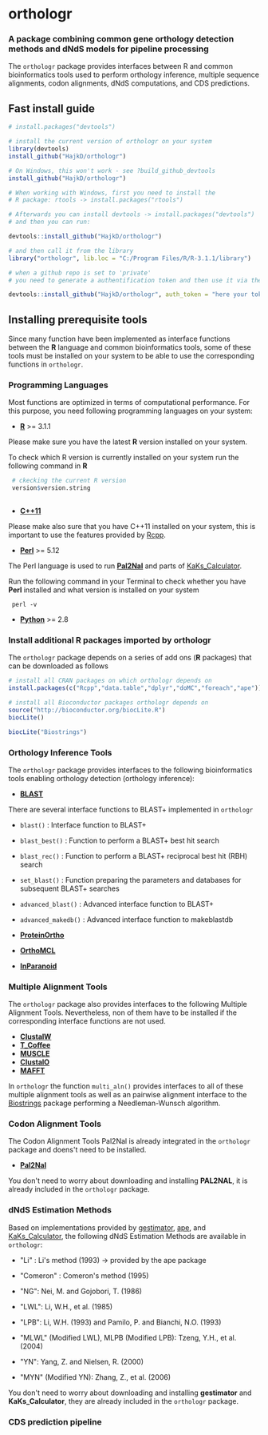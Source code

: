 orthologr
=========

### A package combining common gene orthology detection methods and dNdS models for pipeline processing 

The `orthologr` package provides interfaces between R and common bioinformatics tools
used to perform orthology inference, multiple sequence alignments, codon alignments, dNdS computations,
and CDS predictions.

## Fast install guide

```r
# install.packages("devtools")

# install the current version of orthologr on your system
library(devtools)
install_github("HajkD/orthologr")

# On Windows, this won't work - see ?build_github_devtools
install_github("HajkD/orthologr")

# When working with Windows, first you need to install the
# R package: rtools -> install.packages("rtools")

# Afterwards you can install devtools -> install.packages("devtools")
# and then you can run:

devtools::install_github("HajkD/orthologr")

# and then call it from the library
library("orthologr", lib.loc = "C:/Program Files/R/R-3.1.1/library")

# when a github repo is set to 'private'
# you need to generate a authentification token and then use it via the argument: 'auth_token'

devtools::install_github("HajkD/orthologr", auth_token = "here your token")

```

## Installing prerequisite tools

Since many function have been implemented as interface functions between
the __R__ language and common bioinformatics tools, some of these tools must
be installed on your system to be able to use the corresponding functions in `orthologr`.

### Programming Languages

Most functions are optimized in terms of computational performance.
For this purpose, you need following programming languages on your system:

 - [__R__](http://www.cran.r-project.org) >= 3.1.1
 
 Please make sure you have the latest __R__ version installed on your system.
 
 To check which R version is currently installed on your system run the following command in __R__
 
```r
 # ckecking the current R version
 version$version.string
 
```
 
 - [__C++11__](http://isocpp.org/about)
 
 Please make also sure that you have C++11 installed on your system,
 this is important to use the features provided by [Rcpp](http://cran.r-project.org/web/packages/Rcpp/index.html).
 
 - [__Perl__](https://www.perl.org) >= 5.12
 
 The Perl language is used to run [__Pal2Nal__](http://www.bork.embl.de/pal2nal/) and parts of
 [KaKs_Calculator](https://code.google.com/p/kaks-calculator/).
 
Run the following command in your Terminal to check whether you have __Perl__
installed and what version is installed on your system
 
```shell
 perl -v
```
 
 - [__Python__](https://www.python.org) >= 2.8



### Install additional R packages imported by orthologr

The `orthologr` package depends on a series of add ons (__R__ packages) that can
be downloaded as follows


```r
# install all CRAN packages on which orthologr depends on
install.packages(c("Rcpp","data.table","dplyr","doMC","foreach","ape"))

# install all Bioconductor packages orthologr depends on
source("http://bioconductor.org/biocLite.R")
biocLite()

biocLite("Biostrings")


```


### Orthology Inference Tools

The `orthologr` package provides interfaces to the following bioinformatics tools 
enabling orthology detection (orthology inference):

 - [__BLAST__](http://blast.ncbi.nlm.nih.gov/Blast.cgi?PAGE_TYPE=BlastDocs&DOC_TYPE=Download])
 
 There are several interface functions to BLAST+ implemented in `orthologr`
 
 - `blast()` : Interface function to BLAST+
 - `blast_best()` : Function to perform a BLAST+ best hit search
 - `blast_rec()` : Function to perform a BLAST+ reciprocal best hit (RBH) search
 - `set_blast()` : Function preparing the parameters and databases for subsequent BLAST+ searches
 - `advanced_blast()` : Advanced interface function to BLAST+
 - `advanced_makedb()` : Advanced interface function to makeblastdb
 
 - [__ProteinOrtho__](https://www.bioinf.uni-leipzig.de/Software/proteinortho/)
 - [__OrthoMCL__](http://www.orthomcl.org/orthomcl/)
 - [__InParanoid__](http://inparanoid.sbc.su.se/cgi-bin/index.cgi)

### Multiple Alignment Tools

The `orthologr` package also provides interfaces to the following Multiple Alignment Tools.
Nevertheless, non of them have to be installed if the corresponding interface functions
are not used.

 - [__ClustalW__](http://www.clustal.org/clustal2/)
 - [__T_Coffee__](http://www.tcoffee.org/Projects/tcoffee/)
 - [__MUSCLE__](http://www.drive5.com/muscle/)
 - [__ClustalO__](http://www.clustal.org/omega/)
 - [__MAFFT__](http://mafft.cbrc.jp/alignment/software/)

In `orthologr` the function `multi_aln()` provides interfaces to all of these multiple alignment tools
as well as an pairwise alignment interface to the [Biostrings](http://www.bioconductor.org/packages/release/bioc/html/Biostrings.html) package performing a Needleman-Wunsch algorithm.


### Codon Alignment Tools

The Codon Alignment Tools Pal2Nal is already integrated in the `orthologr` package
and doens't need to be installed.

 - [__Pal2Nal__](http://www.bork.embl.de/pal2nal/)

You don't need to worry about downloading and installing __PAL2NAL__, it is already included in the `orthologr` package.

### dNdS Estimation Methods

Based on implementations provided by [gestimator](http://molpopgen.org/software/libsequence.html), [ape](http://www.cran.r-project.org/web/packages/ape/index.html), and [KaKs_Calculator](https://code.google.com/p/kaks-calculator/),
the following dNdS Estimation Methods are available in `orthologr`:

 - "Li" : Li's method (1993) -> provided by the ape package

 - "Comeron" : Comeron's method (1995)

 - "NG": Nei, M. and Gojobori, T. (1986)

 - "LWL": Li, W.H., et al. (1985)

 - "LPB": Li, W.H. (1993) and Pamilo, P. and Bianchi, N.O. (1993)

 - "MLWL" (Modified LWL), MLPB (Modified LPB): Tzeng, Y.H., et al. (2004)

 - "YN": Yang, Z. and Nielsen, R. (2000)

 - "MYN" (Modified YN): Zhang, Z., et al. (2006)

You don't need to worry about downloading and installing __gestimator__ and __KaKs_Calculator__, they are already included in the `orthologr` package.



### CDS prediction pipeline







